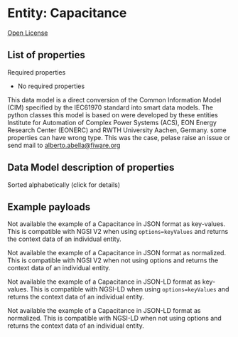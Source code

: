 Entity: Capacitance  
===================  
[Open License](https://github.com/smart-data-models//dataModel.EnergyCIM/blob/master/Capacitance/LICENSE.md)  

## List of properties  

Required properties  
- No required properties    
This data model is a direct conversion of the Common Information Model (CIM) specified by the IEC61970 standard into smart data models. The python classes this model is based on were developed by these entities Institute for Automation of Complex Power Systems (ACS), EON Energy Research Center (EONERC) and RWTH University Aachen, Germany. some properties can have wrong type. This was the case, pelase raise an issue or send mail to alberto.abella@fiware.org  
## Data Model description of properties  
Sorted alphabetically (click for details)  
## Example payloads    
Not available the example of a Capacitance in JSON format as key-values. This is compatible with NGSI V2 when  using `options=keyValues` and returns the context data of an individual entity.  
Not available the example of a Capacitance in JSON format as normalized. This is compatible with NGSI V2 when not using options and returns the context data of an individual entity.  
Not available the example of a Capacitance in JSON-LD format as key-values. This is compatible with NGSI-LD when  using `options=keyValues` and returns the context data of an individual entity.  
Not available the example of a Capacitance in JSON-LD format as normalized. This is compatible with NGSI-LD when not using options and returns the context data of an individual entity.  
